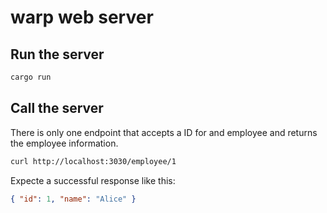# warp web server

## Run the server

```sh
cargo run
```

## Call the server

There is only one endpoint that accepts a ID for and employee and returns the employee information.

```sh
curl http://localhost:3030/employee/1
```

Expecte a successful response like this:

```json
{ "id": 1, "name": "Alice" }
```
